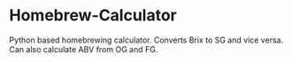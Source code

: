 # Homebrew-Calculator
Python based homebrewing calculator. Converts Brix to SG and vice versa. Can also calculate ABV from OG and FG.
